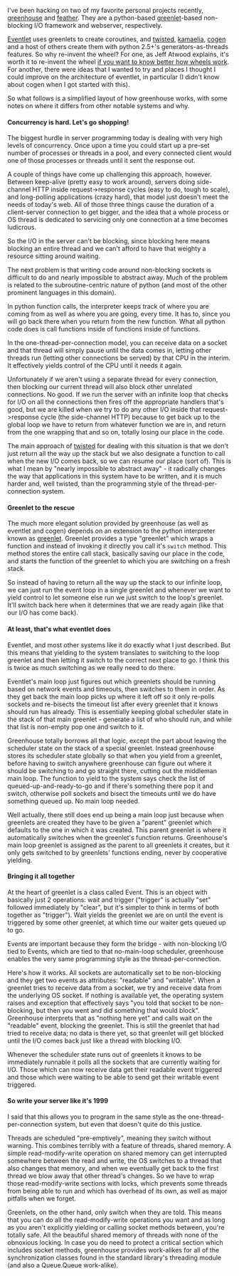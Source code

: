 I've been hacking on two of my favorite personal projects recently, [greenhouse][] and [feather][]. They are a python-based [greenlet][]-based non-blocking I/O framework and webserver, respectively.

[Eventlet][] uses greenlets to create coroutines, and [twisted][], [kamaelia][], [cogen][] and a host of others create them with python 2.5+'s generators-as-threads features. So why re-invent the wheel? For one, as Jeff Atwood explains, it's worth it to re-invent the wheel [if you want to know better how wheels work][]. For another, there were ideas that I wanted to try and places I thought I could improve on the architecture of eventlet, in particular (I didn't know about cogen when I got started with this).

So what follows is a simplified layout of how greenhouse works, with some notes on where it differs from other notable systems and why.

#### Concurrency is hard. Let's go shopping!

The biggest hurdle in server programming today is dealing with very high levels of concurrency. Once upon a time you could start up a pre-set number of processes or threads in a pool, and every connected client would one of those processes or threads until it sent the response out.

A couple of things have come up challenging this approach, however. Between keep-alive (pretty easy to work around), servers doing side-channel HTTP inside request->response cycles (easy to do, tough to scale), and long-polling applications (crazy hard), that model just doesn't meet the needs of today's web. All of those three things cause the duration of a client-server connection to get bigger, and the idea that a whole process or OS thread is dedicated to servicing only one connection at a time becomes ludicrous.

So the I/O in the server can't be blocking, since blocking here means blocking an entire thread and we can't afford to have that weighty a resource sitting around waiting.

The next problem is that writing code around non-blocking sockets is difficult to do and nearly impossible to abstract away. Much of the problem is related to the subroutine-centric nature of python (and most of the other prominent languages in this domain).

In python function calls, the interpreter keeps track of where you are coming from as well as where you are going, every time. It has to, since you will go back there when you return from the new function. What all python code does is call functions inside of functions inside of functions.

In the one-thread-per-connection model, you can receive data on a socket and that thread will simply pause until the data comes in, letting other threads run (letting other connections be served) by that CPU in the interim. It effectively yields control of the CPU until it needs it again.

Unfortunately if we aren't using a separate thread for every connection, then blocking our current thread will also block other unrelated connections. No good. If we run the server with an infinite loop that checks for I/O on all the connections then fires off the appropriate handlers that's good, but we are killed when we try to do any other I/O inside that request->response cycle (the side-channel HTTP) because to get back up to the global loop we have to return from whatever function we are in, and return from the one wrapping that and so on, totally losing our place in the code.

The main approach of [twisted][] for dealing with this situation is that we don't just return all the way up the stack but we also designate a function to call when the new I/O comes back, so we can resume our place (sort of). This is what I mean by "nearly impossible to abstract away" - it radically changes the way that applications in this system have to be written, and it is much harder and, well twisted, than the programming style of the thread-per-connection system.

#### Greenlet to the rescue

The much more elegant solution provided by greenhouse (as well as eventlet and cogen) depends on an extension to the python interpreter known as [greenlet][]. Greenlet provides a type "greenlet" which wraps a function and instead of invoking it directly you call it's `switch` method. This method stores the entire call stack, basically saving our place in the code, and starts the function of the greenlet to which you are switching on a fresh stack.

So instead of having to return all the way up the stack to our infinite loop, we can just run the event loop in a single greenlet and whenever we want to yield control to let someone else run we just switch to the loop's greenlet. It'll switch back here when it determines that we are ready again (like that our I/O has come back).

#### At least, that's what eventlet does

Eventlet, and most other systems like it do exactly what I just described. But this means that yielding to the system translates to switching to the loop greenlet and then letting it switch to the correct next place to go. I think this is twice as much switching as we really need to do there.

Eventlet's main loop just figures out which greenlets should be running based on network events and timeouts, then switches to them in order. As they get back the main loop picks up where it left off so it only re-polls sockets and re-bisects the timeout list after every greenlet that it knows should run has already. This is essentially keeping global scheduler state in the stack of that main greenlet - generate a list of who should run, and while that list is non-empty pop one and switch to it.

Greenhouse totally borrows all that logic, except the part about leaving the scheduler state on the stack of a special greenlet. Instead greenhouse stores its scheduler state globally so that when you yield from a greenlet, before having to switch anywhere greenhouse can figure out where it should be switching to and go straight there, cutting out the middleman main loop. The function to yield to the system says check the list of queued-up-and-ready-to-go and if there's something there pop it and switch, otherwise poll sockets and bisect the timeouts until we do have something queued up. No main loop needed.

Well actually, there still does end up being a main loop just because when greenlets are created they have to be given a "parent" greenlet which defaults to the one in which it was created. This parent greenlet is where it automatically switches when the greenlet's function returns. Greenhouse's main loop greenlet is assigned as the parent to all greenlets it creates, but it only gets switched to by greenlets' functions ending, never by cooperative yielding.

#### Bringing it all together

At the heart of greenlet is a class called Event. This is an object with basically just 2 operations: wait and trigger ("trigger" is actually "set" followed immediately by "clear", but it's simpler to think in terms of both together as "trigger"). Wait yields the greenlet we are on until the event is triggered by some other greenlet, at which time our waiter gets queued up to go.

Events are important because they form the bridge - with non-blocking I/O tied to Events, which are tied to that no-main-loop scheduler, greenhouse enables the very same programming style as the thread-per-connection.

Here's how it works. All sockets are automatically set to be non-blocking and they get two events as attributes: "readable" and "writable". When a greenlet tries to receive data from a socket, we try and receive data from the underlying OS socket. If nothing is available yet, the operating system raises and exception that effectively says "you told that socket to be non-blocking, but then you went and did something that would block". Greenhouse interprets that as "nothing here yet" and calls wait on the "readable" event, blocking the greenlet. This is still the greenlet that had tried to receive data; no data is there yet, so that greenlet will get blocked until the I/O comes back just like a thread with blocking I/O.

Whenever the scheduler state runs out of greenlets it knows to be immediately runnable it polls all the sockets that are currently waiting for I/O. Those which can now receive data get their readable event triggered and those which were waiting to be able to send get their writable event triggered.

#### So write your server like it's 1999

I said that this allows you to program in the same style as the one-thread-per-connection system, but even that doesn't quite do this justice.

Threads are scheduled "pre-emptively", meaning they switch without warning. This combines terribly with a feature of threads, shared memory. A simple read-modify-write operation on shared memory can get interrupted somewhere between the read and write, the OS switches to a thread that also changes that memory, and when we eventually get back to the first thread we blow away that other thread's changes. So we have to wrap those read-modify-write sections with locks, which prevents some threads from being able to run and which has overhead of its own, as well as major pitfalls when we forget.

Greenlets, on the other hand, only switch when they are told. This means that you can do all the read-modify-write operations you want and as long as you aren't explicitly yielding or calling socket methods between, you're totally safe. All the beautiful shared memory of threads with none of the obnoxious locking. In case you do need to protect a critical section which includes socket methods, greenhouse provides work-alikes for all of the synchronization classes found in the standard library's threading module (and also a Queue.Queue work-alike).

[greenhouse]: http://github.com/teepark/greenhouse
[feather]: http://github.com/teepark/feather
[greenlet]: http://pypi.python.org/pypi/greenlet
[eventlet]: http://eventlet.net/
[twisted]: http://twistedmatrix.com/
[cogen]: http://code.google.com/p/cogen/
[kamaelia]: http://www.kamaelia.org/
[if you want to know better how wheels work]: http://www.codinghorror.com/blog/archives/001145.html
